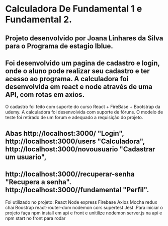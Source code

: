 # Calculadora De Fundamental 1 e Fundamental 2.

## Projeto desenvolvido por Joana Linhares da Silva para o Programa de estagio Iblue.
## Foi desenvolvido um pagina de cadastro e login, onde o aluno pode realizar seu cadastro  e ter acesso ao programa. A calculadora foi desenvolvida em react e node através de uma API, com rotas em axios.
O cadastro foi feito com suporte do curso React + FireBase + Bootstrap da udemy.
A calculadora foi desenvolvida com suporte de fóruns. 
O modelo de teste foi retirado de um forum e adequado a requisição do projeto. 
## Abas http://localhost:3000/ "Login", http://localhost:3000/users "Calculadora", http://localhost:3000/novousuario "Cadastrar um usuario", 
## http://localhost:3000//recuperar-senha "Recupera a senha". http://localhost:3000//fundamental "Perfil". 

Foi utilizado no projeto:
React
Node express
Firebase
Axios 
Mocha
redux
chai
Boostrap
react-router-dom
nodemon
cors 
supertest
Jest
.Para iniciar o projeto faça npm install em api e front e unitilize nodemon server.js na api e npm start no front para rodar

